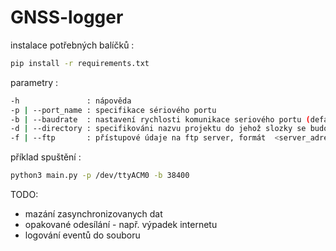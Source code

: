 # GNSS-logger

instalace potřebných balíčků :

```bash
pip install -r requirements.txt
```

parametry :

```bash
-h               : nápověda
-p | --port_name : specifikace sériového portu
-b | --baudrate  : nastavení rychlosti komunikace seriového portu (defaultně 38400)
-d | --directory : specifikováni nazvu projektu do jehož slozky se budou data ukládat (defaultně "Test")
-f | --ftp       : přístupové údaje na ftp server, formát  <server_adress>|<user_name>|<password> (defaultně None)
```

příklad spuštění :

```bash
python3 main.py -p /dev/ttyACM0 -b 38400
```

TODO: 
* mazání zasynchronizovanych dat 
* opakované odesílání - např. výpadek internetu
* logování eventů do souboru